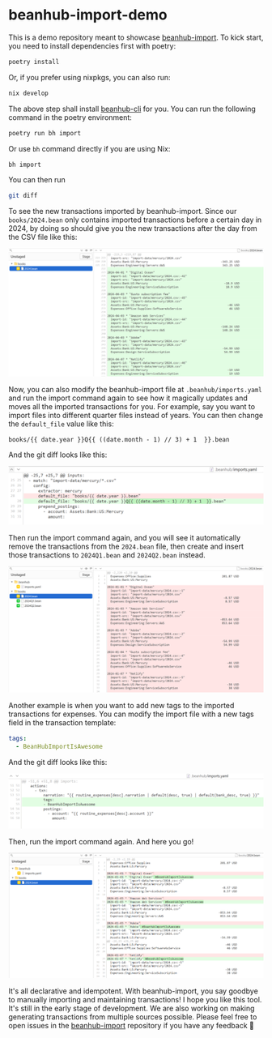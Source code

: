 # beanhub-import-demo
This is a demo repository meant to showcase [beanhub-import](https://github.com/LaunchPlatform/beanhub-import). To kick start, you need to install dependencies first with poetry:

```bash
poetry install
```

Or, if you prefer using nixpkgs, you can also run:

```bash
nix develop
```

The above step shall install [beanhub-cli](https://github.com/LaunchPlatform/beanhub-cli) for you.
You can run the following command in the poetry environment:

```bash
poetry run bh import
```

Or use `bh` command directly if you are using Nix:

```bash
bh import
```

You can then run 

```bash
git diff
```

To see the new transactions imported by beanhub-import.
Since our `books/2024.bean` only contains imported transactions before a certain day in 2024, by doing so should give you the new transactions after the day from the CSV file like this:

<p align="center">
  <img src="https://github.com/LaunchPlatform/beanhub-import-demo/raw/master/assets/new-txns.png?raw=true" alt="Git diff screenshot showing new Beancount transactions added to the books/2024.bean file" />
</p>

Now, you can also modify the beanhub-import file at `.beanhub/imports.yaml` and run the import command again to see how it magically updates and moves all the imported transactions for you.
For example, say you want to import files into different quarter files instead of years.
You can then change the `default_file` value like this:

```
books/{{ date.year }}Q{{ ((date.month - 1) // 3) + 1  }}.bean
```

And the git diff looks like this:

<p align="center">
  <img src="https://github.com/LaunchPlatform/beanhub-import-demo/raw/master/assets/quater-output-file.png?raw=true" alt="Git diff screenshot showing default_file changed to output quater file names instead of just year" />
</p>

Then run the import command again, and you will see it automatically remove the transactions from the `2024.bean` file, then create and insert those transactions to `2024Q1.bean` and `2024Q2.bean` instead.

<p align="center">
  <img src="https://github.com/LaunchPlatform/beanhub-import-demo/raw/master/assets/auto-txn-migration.png?raw=true" alt="Git diff screenshot showing Beancount transactions removed from the books/2024.bean file and new quater beancount files added" />
</p>

Another example is when you want to add new tags to the imported transactions for expenses. You can modify the import file with a new tags field in the transaction template:

```YAML
tags:
  - BeanHubImportIsAwesome
```

And the git diff looks like this:

<p align="center">
  <img src="https://github.com/LaunchPlatform/beanhub-import-demo/raw/master/assets/new-tags.png?raw=true" alt="Git diff screenshot showing new line" />
</p>

Then, run the import command again. And here you go!

<p align="center">
  <img src="https://github.com/LaunchPlatform/beanhub-import-demo/raw/master/assets/new-tags-result.png?raw=true" alt="Git diff screenshot showing new tags added to all imported Beancount transactions" />
</p>

It's all declarative and idempotent.
With beanhub-import, you say goodbye to manually importing and maintaining transactions!
I hope you like this tool.
It's still in the early stage of development.
We are also working on making generating transactions from multiple sources possible.
Please feel free to open issues in the [beanhub-import](https://github.com/LaunchPlatform/beanhub-import) repository if you have any feedback 🙌
